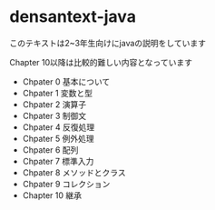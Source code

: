 # densantext-java
このテキストは2~3年生向けにjavaの説明をしています

Chapter 10以降は比較的難しい内容となっています

+ Chpater 0 基本について
+ Chpater 1 変数と型
+ Chpater 2 演算子
+ Chpater 3 制御文
+ Chpater 4 反復処理
+ Chpater 5 例外処理
+ Chpater 6 配列
+ Chpater 7 標準入力
+ Chpater 8 メソッドとクラス
+ Chpater 9 コレクション
+ Chapter 10 継承
